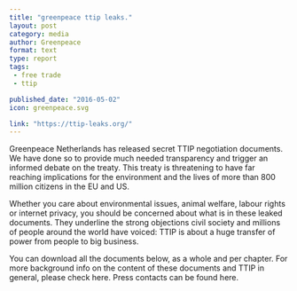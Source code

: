 ```yaml
---
title: "greenpeace ttip leaks."
layout: post
category: media
author: Greenpeace
format: text
type: report
tags: 
 - free trade
 - ttip

published_date: "2016-05-02"
icon: greenpeace.svg

link: "https://ttip-leaks.org/"
---
```


Greenpeace Netherlands has released secret TTIP negotiation documents. We have
done so to provide much needed transparency and trigger an informed debate on
the treaty. This treaty is threatening to have far reaching implications for
the environment and the lives of more than 800 million citizens in the EU and
US.

Whether you care about environmental issues, animal welfare, labour rights or
internet privacy, you should be concerned about what is in these leaked
documents. They underline the strong objections civil society and millions of
people around the world have voiced: TTIP is about a huge transfer of power
from people to big business.

You can download all the documents below, as a whole and per chapter. For more
background info on the content of these documents and TTIP in general, please
check here. Press contacts can be found here.

